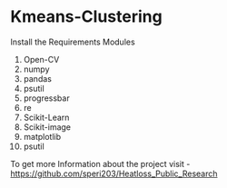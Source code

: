 # Kmeans-Clustering 
Install the Requirements Modules 
<ol>
<li>Open-CV</li>
<li>numpy</li>
<li>pandas</li>
<li>psutil</li>
<li>progressbar</li>
<li>re</li>
<li>Scikit-Learn</li>
<li>Scikit-image</li>
<li>matplotlib</li>
<li>psutil</li>
</ol>

To get more Information about the project visit - https://github.com/speri203/Heatloss_Public_Research

